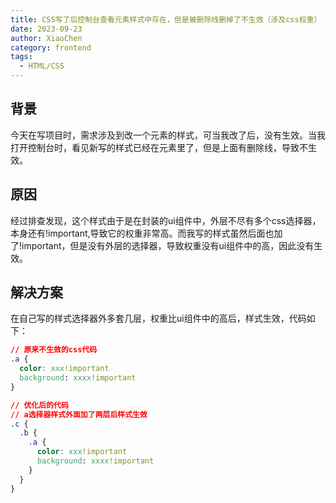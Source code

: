 ```yaml
---
title: CSS写了后控制台查看元素样式中存在，但是被删除线删掉了不生效（涉及css权重）
date: 2023-09-23
author: XiaoChen
category: frontend
tags:
  - HTML/CSS
---
```


## 背景

今天在写项目时，需求涉及到改一个元素的样式，可当我改了后，没有生效。当我打开控制台时，看见新写的样式已经在元素里了，但是上面有删除线，导致不生效。

## 原因

经过排查发现，这个样式由于是在封装的ui组件中，外层不尽有多个css选择器，本身还有!important,导致它的权重非常高。而我写的样式虽然后面也加了!important，但是没有外层的选择器，导致权重没有ui组件中的高，因此没有生效。

## 解决方案

在自己写的样式选择器外多套几层，权重比ui组件中的高后，样式生效，代码如下：

```css
// 原来不生效的css代码
.a {
  color: xxx!important
  background: xxxx!important
}

// 优化后的代码
// a选择器样式外面加了两层后样式生效
.c {
  .b {
    .a {
      color: xxx!important
      background: xxxx!important
    }
  }
}
```
